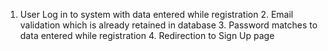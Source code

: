 1. User Log in to system with data entered while registration 2. Email validation which is already retained in database 3. Password matches to data entered while registration 4. Redirection to Sign Up page 
